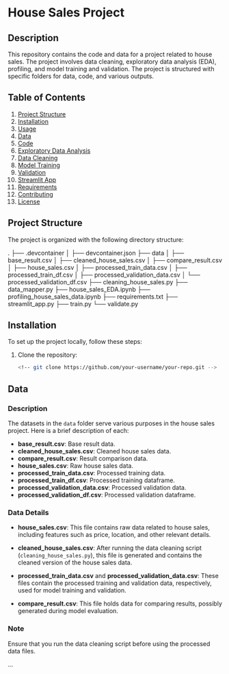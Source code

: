 # House Sales Project

## Description

This repository contains the code and data for a project related to house sales. The project involves data cleaning, exploratory data analysis (EDA), profiling, and model training and validation. The project is structured with specific folders for data, code, and various outputs.

## Table of Contents

1. [Project Structure](#project-structure)
2. [Installation](#installation)
3. [Usage](#usage)
4. [Data](#data)
5. [Code](#code)
6. [Exploratory Data Analysis](#exploratory-data-analysis)
7. [Data Cleaning](#data-cleaning)
8. [Model Training](#model-training)
9. [Validation](#validation)
10. [Streamlit App](#streamlit-app)
11. [Requirements](#requirements)
12. [Contributing](#contributing)
13. [License](#license)

## Project Structure

The project is organized with the following directory structure:

.
├── .devcontainer
│ ├── devcontainer.json
├── data
│ ├── base_result.csv
│ ├── cleaned_house_sales.csv
│ ├── compare_result.csv
│ ├── house_sales.csv
│ ├── processed_train_data.csv
│ ├── processed_train_df.csv
│ ├── processed_validation_data.csv
│ └── processed_validation_df.csv
├── cleaning_house_sales.py
├── data_mapper.py
├── house_sales_EDA.ipynb
├── profiling_house_sales_data.ipynb
├── requirements.txt
├── streamlit_app.py
├── train.py
└── validate.py


## Installation

To set up the project locally, follow these steps:

1. Clone the repository:

   ```bash
   <!-- git clone https://github.com/your-username/your-repo.git -->


## Data

### Description

The datasets in the `data` folder serve various purposes in the house sales project. Here is a brief description of each:

- **base_result.csv**: Base result data.
- **cleaned_house_sales.csv**: Cleaned house sales data.
- **compare_result.csv**: Result comparison data.
- **house_sales.csv**: Raw house sales data.
- **processed_train_data.csv**: Processed training data.
- **processed_train_df.csv**: Processed training dataframe.
- **processed_validation_data.csv**: Processed validation data.
- **processed_validation_df.csv**: Processed validation dataframe.

### Data Details

- **house_sales.csv**: This file contains raw data related to house sales, including features such as price, location, and other relevant details.

- **cleaned_house_sales.csv**: After running the data cleaning script (`cleaning_house_sales.py`), this file is generated and contains the cleaned version of the house sales data.

- **processed_train_data.csv** and **processed_validation_data.csv**: These files contain the processed training and validation data, respectively, used for model training and validation.

- **compare_result.csv**: This file holds data for comparing results, possibly generated during model evaluation.

### Note

Ensure that you run the data cleaning script before using the processed data files.

...
